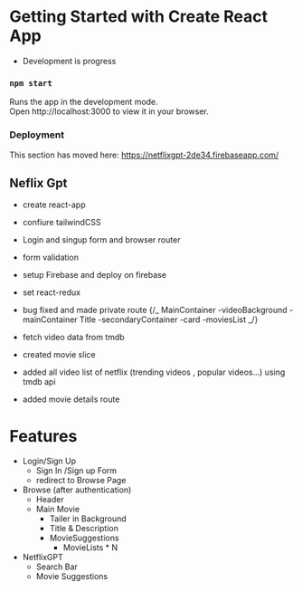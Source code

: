# Getting Started with Create React App

- Development is progress

### `npm start`

Runs the app in the development mode.\
Open http://localhost:3000 to view it in your browser.

### Deployment

This section has moved here: https://netflixgpt-2de34.firebaseapp.com/

## Neflix Gpt

- create react-app
- confiure tailwindCSS
- Login and singup form and browser router
- form validation
- setup Firebase and deploy on firebase
- set react-redux
- bug fixed and made private route
  {/_
  MainContainer
  -videoBackground - mainContainer Title
  -secondaryContainer
  -card
  -moviesList
  _/}

- fetch video data from tmdb
- created movie slice
- added all video list of netflix (trending videos , popular videos...) using tmdb api
- added movie details route

# Features

- Login/Sign Up
  - Sign In /Sign up Form
  - redirect to Browse Page
- Browse (after authentication)
  - Header
  - Main Movie
    - Tailer in Background
    - Title & Description
    - MovieSuggestions
      - MovieLists \* N
- NetflixGPT
  - Search Bar
  - Movie Suggestions
